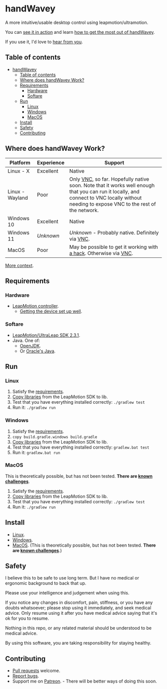 # handWavey

<!-- Edit README.original.md, then update README.md via ./utils/updateREADME . -->

A more intuitive/usable desktop control using leapmotion/ultramotion.

You can [see it in action](https://youtu.be/kCbar8w3Pws) and learn [how to get the most out of handWavey](https://github.com/ksandom/handWavey/blob/main/docs/user/gettingStarted.md).

If you use it, I'd love to [hear from you](https://github.com/ksandom/handWavey/issues/4).

## Table of contents

* [handWavey](#handwavey)
    * [Table of contents](#table-of-contents)
    * [Where does handWavey Work?](#where-does-handwavey-work)
    * [Requirements](#requirements)
        * [Hardware](#hardware)
        * [Softare](#softare)
    * [Run](#run)
        * [Linux](#linux)
        * [Windows](#windows)
        * [MacOS](#macos)
    * [Install](#install)
    * [Safety](#safety)
    * [Contributing](#contributing)

<!-- table of contents created by Adrian Bonnet, see https://Relex12.github.io/Markdown-Table-of-Contents for more -->

## Where does handWavey Work?

| Platform | Experience | Support |
| --- | --- | --- |
| Linux - X | Excellent | Native |
| Linux - Wayland | Poor | Only [VNC](https://github.com/ksandom/handWavey/blob/main/docs/user/howTo/vnc.md), so far. Hopefully native soon. Note that it works well enough that you can run it locally, and connect to VNC locally without needing to expose VNC to the rest of the network. |
| Windows 10 | Excellent | Native |
| Windows 11 | _Unknown_ | _Unknown_ - Probably native. Definitely via [VNC](https://github.com/ksandom/handWavey/blob/main/docs/user/howTo/vnc.md). |
| MacOS | Poor | May be possible to get it working with [a hack](https://github.com/ksandom/handWavey/issues/1#issuecomment-1092271612). Otherwise via [VNC](https://github.com/ksandom/handWavey/blob/main/docs/user/howTo/vnc.md). |

[More context](https://github.com/ksandom/handWavey/blob/main/docs/user/whereDoesHandWaveyWork.md).

## Requirements

### Hardware

* [LeapMotion controller](https://www.ultraleap.com/product/leap-motion-controller/#pricingandlicensing).
   * [Getting the device set up well](https://support.leapmotion.com/hc/en-us/articles/360004322638-Taking-care-of-your-Leap-Motion-Controller).

### Softare

* [LeapMotion/UltraLeap SDK 2.3.1](https://github.com/ksandom/installUltraleap).
* Java. One of:
    * [OpenJDK](https://openjdk.java.net/install/).
    * Or [Oracle's Java](https://www.oracle.com/java/technologies/downloads/).

## Run

### Linux

1. Satisfy the [requirements](#requirements).
1. [Copy libraries](https://github.com/ksandom/handWavey/blob/main/docs/user/install/libraries.md) from the LeapMotion SDK to lib.
1. Test that you have everything installed correctly:
   `./gradlew test`
1. Run it:
   `./gradlew run`

### Windows

1. Satisfy the [requirements](#requirements).
1. `copy build.gradle.windows build.gradle`
1. [Copy libraries](https://github.com/ksandom/handWavey/blob/main/docs/user/install/libraries.md) from the LeapMotion SDK to lib.
1. Test that you have everything installed correctly:
   `gradlew.bat test`
1. Run it:
   `gradlew.bat run`

### MacOS

This is theoretically possible, but has not been tested. **There are [known challenges](https://github.com/ksandom/handWavey/issues/1#issuecomment-1092271612)**.

1. Satisfy the [requirements](#requirements).
1. [Copy libraries](https://github.com/ksandom/handWavey/blob/main/docs/user/install/libraries.md) from the LeapMotion SDK to lib.
1. Test that you have everything installed correctly:
   `./gradlew test`
1. Run it:
   `./gradlew run`

## Install

* [Linux](https://github.com/ksandom/handWavey/blob/main/docs/user/install/installOnLinux.md).
* [Windows](https://github.com/ksandom/handWavey/blob/main/docs/user/install/installOnWindows.md).
* [MacOS](https://github.com/ksandom/handWavey/blob/main/docs/user/install/installOnMacOS.md). (This is theoretically possible, but has not been tested. **There are [known challenges](https://github.com/ksandom/handWavey/issues/1#issuecomment-1092271612)**.)

## Safety

I believe this to be safe to use long term. But I have no medical or ergonomic background to back that up.

Please use your intelligence and judgement when using this.

If you notice any changes in discomfort, pain, stiffness, or you have any doubts whatsoever; please stop using it immediately, and seek medical advice. Only resume using it after you have medical advice saying that it's ok for you to resume.

Nothing in this repo, or any related material should be understood to be medical advice.

By using this software, you are taking responsibility for staying healthy.

## Contributing

* [Pull requests](https://github.com/ksandom/handWavey/pulls) welcome.
* [Report bugs](https://github.com/ksandom/handWavey/blob/main/docs/user/howTo/reportABug.md).
* Support me on [Patreon](https://www.patreon.com/randomksandom). - There will be better ways of doing this soon.
